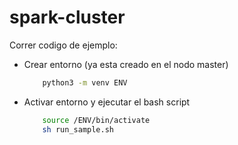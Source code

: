 # spark-cluster
Correr codigo de ejemplo: 
- Crear entorno (ya esta creado en el nodo master)
    ``` bash 
        python3 -m venv ENV
    ```
- Activar entorno y ejecutar el bash script 
    ``` bash
        source /ENV/bin/activate
        sh run_sample.sh
    ```